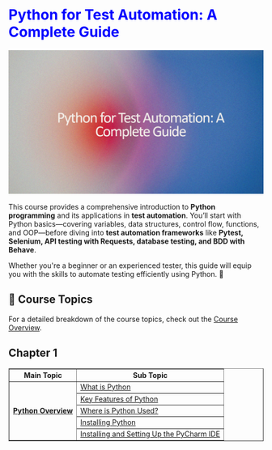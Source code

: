 # <span style="color:blue">Python for Test Automation: A Complete Guide</span>

![](images/python_testautomation_data.png)

This course provides a comprehensive introduction to **Python programming** and its applications in **test automation**. You’ll start with Python basics—covering variables, data structures, control flow, functions, and OOP—before diving into **test automation frameworks** like **Pytest, Selenium, API testing with Requests, database testing, and BDD with Behave**.

Whether you're a beginner or an experienced tester, this guide will equip you with the skills to automate testing efficiently using Python. 🚀


## 📖 Course Topics  
For a detailed breakdown of the course topics, check out the [Course Overview](course_overview.md).

##	Chapter 1

<table border="1">
  <tr>
    <th>Main Topic</th>
    <th>Sub Topic</th>
  </tr>
  <tr>
    <td rowspan="5"><b><a href="python_overview">Python Overview</a></b></td>
    <td><a href="python_overview">What is Python</a></td>
  </tr>
  <tr>
    <td><a href="key-features-of-python">Key Features of Python</a></td>
  </tr>
  <tr>
    <td><a href="where-is-python-used">Where is Python Used?</a></td>
  </tr>
  <tr>
    <td><a href="installing-python">Installing Python</a></td>
  </tr>
  <tr>
    <td><a href="installing-and-setting-up-the-pycharm-ide">Installing and Setting Up the PyCharm IDE</a></td>
  </tr>
</table>
